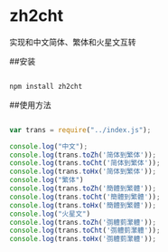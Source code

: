 # zh2cht
实现和中文简体、繁体和火星文互转

##安装
```javascript

npm install zh2cht

```

##使用方法

```javascript

var trans = require("../index.js");

console.log("中文");
console.log(trans.toZh('简体到繁体'));
console.log(trans.toCht('简体到繁体'));
console.log(trans.toHx('简体到繁体'));
console.log("繁体")
console.log(trans.toZh('簡體到繁體'));
console.log(trans.toCht('簡體到繁體'));
console.log(trans.toHx('簡體到繁體'));
console.log("火星文")
console.log(trans.toZh('彅軆菿瀿軆'));
console.log(trans.toCht('彅軆菿瀿軆'));
console.log(trans.toHx('彅軆菿瀿軆'));

 
 
```